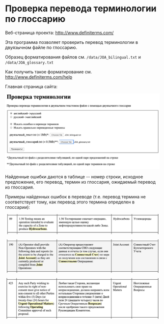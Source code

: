 # Проверка перевода терминологии по глоссарию

Веб-страница проекта: http://www.definiterms.com/

Эта программа позволяет проверить перевод терминологии в двуязычном файле по глоссарию.

Образец форматирования файлов см. ```/data/JOA_bilingual.txt``` и ```/data/JOA_glossary.txt```

Как получить такое форматирование см. http://www.definiterms.com/help

Главная страница сайта:

![home_page](/images/home_page.png)

Найденные ошибки даются в таблице -- номер строки, исходное предложение, его перевод,
термин из глоссария, ожидаемый перевод из глоссария.

Примеры найденных ошибок в переводе (т.е. перевод термина не соответствует тому,
как перевод этого термина определен в глоссарии):

![example_1](/images/example_1.png)

![example_2](/images/example_2.png)

![example_3](/images/example_3.png)
